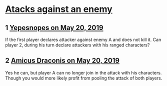 # [Atacks against an enemy](https://community.fantasyflightgames.com/topic/295469-atacks-against-an-enemy/)

## 1 [Yepesnopes on May 20, 2019](https://community.fantasyflightgames.com/topic/295469-atacks-against-an-enemy/?do=findComment&comment=3705636)

If the first player declares attacker against enemy A and does not kill it. Can player 2, during his turn declare attackers with his ranged characters?

## 2 [Amicus Draconis on May 20, 2019](https://community.fantasyflightgames.com/topic/295469-atacks-against-an-enemy/?do=findComment&comment=3705671)

Yes he can, but player A can no longer join in the attack with his characters. Though you would more likely profit from pooling the attack of both players.

